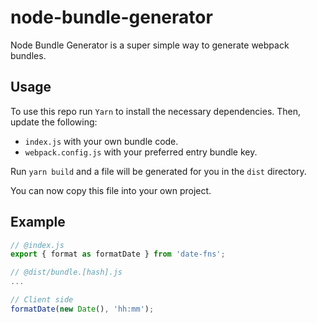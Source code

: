 # node-bundle-generator

Node Bundle Generator is a super simple way to generate webpack bundles.

## Usage

To use this repo run `Yarn` to install the necessary dependencies.
Then, update the following:

- `index.js` with your own bundle code.
- `webpack.config.js` with your preferred entry bundle key.

Run `yarn build` and a file will be generated for you in the `dist` directory.

You can now copy this file into your own project.

## Example

```javascript
// @index.js
export { format as formatDate } from 'date-fns';

// @dist/bundle.[hash].js
...

// Client side
formatDate(new Date(), 'hh:mm');
```
